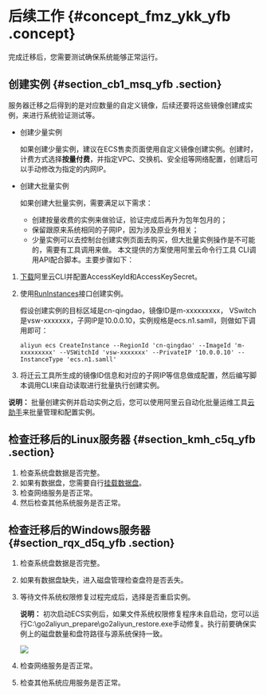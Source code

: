 # 后续工作 {#concept_fmz_ykk_yfb .concept}

完成迁移后，您需要测试确保系统能够正常运行。

## 创建实例 {#section_cb1_msq_yfb .section}

服务器迁移之后得到的是对应数量的自定义镜像，后续还要将这些镜像创建成实例，来进行系统验证测试等。

-   创建少量实例

    如果创建少量实例，建议在ECS售卖页面使用自定义镜像创建实例。创建时，计费方式选择**按量付费**，并指定VPC、交换机、安全组等网络配置，创建后可以手动修改为指定的内网IP。

-   创建大批量实例

    如果创建大批量实例，需要满足以下需求：

    -   创建按量收费的实例来做验证，验证完成后再升为包年包月的；
    -   保留跟原来系统相同的子网IP，因为涉及原业务相关；
    -   少量实例可以去控制台创建实例页面去购买，但大批量实例操作是不可能的，需要有工具调用来做。
    本文提供的方案使用阿里云命令行工具 CLI调用API配合脚本。主要步骤如下：


1.  [下载](https://www.alibabacloud.com/help/doc-detail/66653.html)阿里云CLI并配置AccessKeyId和AccessKeySecret。

2.  使用[RunInstances](../../../../intl.zh-CN/API参考/实例/RunInstances.md#)接口创建实例。

    假设创建实例的目标区域是cn-qingdao，镜像ID是m-xxxxxxxxx， VSwitch是vsw-xxxxxxx，子网IP是10.0.0.10，实例规格是ecs.n1.samll，则做如下调用即可：

    ``` {#codeblock_o2z_jni_k6f}
    aliyun ecs CreateInstance --RegionId 'cn-qingdao' --ImageId 'm-xxxxxxxxx' --VSWitchId 'vsw-xxxxxxx' --PrivateIP '10.0.0.10' --InstanceType 'ecs.n1.samll'
    ```

3.  将迁云工具所生成的镜像ID信息和对应的子网IP等信息做成配置，然后编写脚本调用CLI来自动读取进行批量执行创建实例。


**说明：** 批量创建实例并启动实例之后，您可以使用阿里云自动化批量运维工具[云助手](../../../../intl.zh-CN/部署与运维/云助手/云助手概述.md#)来批量管理和配置实例。

## 检查迁移后的Linux服务器 {#section_kmh_c5q_yfb .section}

1.  检查系统盘数据是否完整。
2.  如果有数据盘，您需要自行[挂载数据盘](../../../../intl.zh-CN/块存储/云盘/挂载云盘.md#)。
3.  检查网络服务是否正常。
4.  然后检查其他系统服务是否正常。

## 检查迁移后的Windows服务器 {#section_rqx_d5q_yfb .section}

1.  检查系统盘数据是否完整。
2.  如果有数据盘缺失，进入磁盘管理检查盘符是否丢失。
3.  等待文件系统权限修复过程完成后，选择是否重启实例。

    **说明：** 初次启动ECS实例后，如果文件系统权限修复程序未自启动，您可以运行C:\\go2aliyun\_prepare\\go2aliyun\_restore.exe手动修复。执行前要确保实例上的磁盘数量和盘符路径与源系统保持一致。

    ![](http://static-aliyun-doc.oss-cn-hangzhou.aliyuncs.com/assets/img/65307/156101930549623_zh-CN.png)

4.  检查网络服务是否正常。
5.  检查其他系统应用服务是否正常。

